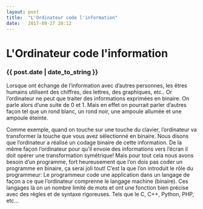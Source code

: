 ```yaml
---
layout: post
title:  "L'Ordinateur code l'information"
date:   2017-09-27 20:12
---
```

# L'Ordinateur code l'information
### {{ post.date | date_to_string }}
Lorsque ont échange de l’information avec d’autres personnes, les êtres humains utilisent des chiffres, des lettres, des graphiques, etc.. Or l’ordinateur ne peut que traiter des informations exprimées en binaire. On parle alors d’une suite de 0 et 1. Mais en effet on pourrait parler d’autres façon tel que un rond blanc, un rond noir, une ampoule allumée et une ampoule éteinte.

Comme exemple, quand on touche sur une touche du clavier, l’ordinateur va transformer la touche que vous avez sélectionné en binaire. Nous disons que l’ordinateur a réalisé un codage binaire de cette information. De la même façon l’ordinateur pour qu’il envoie des informations vers l’écran il doit opérer une transformation symétrique! Mais pour tout cela nous avons besoin d’un programme, fort heureusement que l’on dois pas coder un programme en binaire, ça serai joli tout! C’est la que l’on introduit le rôle du programmeur: Le programmeur code une application dans un langage de façon a ce que l’ordinateur comprenne le langage machine (binaire). Ces langages là on un nombre limité de mots et ont une fonction bien précise avec des règles et de syntaxe rigoreuses. Tels que le C, C++, Python, PHP, etc…
